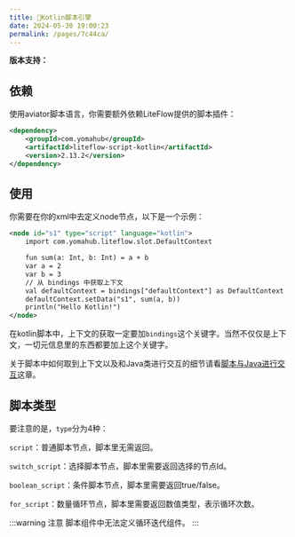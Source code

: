 ```yaml
---
title: 🥠Kotlin脚本引擎
date: 2024-05-30 19:00:23
permalink: /pages/7c44ca/
---
```


**版本支持：**<Badge text="v2.12.1+" vertical="middle"/>

## 依赖

使用aviator脚本语言，你需要额外依赖LiteFlow提供的脚本插件：

```xml
<dependency>
    <groupId>com.yomahub</groupId>
    <artifactId>liteflow-script-kotlin</artifactId>
    <version>2.13.2</version>
</dependency>
```

## 使用

你需要在你的xml中去定义node节点，以下是一个示例：

```xml
<node id="s1" type="script" language="kotlin">
    import com.yomahub.liteflow.slot.DefaultContext

    fun sum(a: Int, b: Int) = a + b
    var a = 2
    var b = 3
    // 从 bindings 中获取上下文
    val defaultContext = bindings["defaultContext"] as DefaultContext
    defaultContext.setData("s1", sum(a, b))
    println("Hello Kotlin!")
</node>
```

在kotlin脚本中，上下文的获取一定要加`bindings`这个关键字。当然不仅仅是上下文，一切元信息里的东西都要加上这个关键字。

关于脚本中如何取到上下文以及和Java类进行交互的细节请看[脚本与Java进行交互](/pages/d861c8/)这章。

## 脚本类型

要注意的是，`type`分为4种：

`script`：普通脚本节点，脚本里无需返回。

`switch_script`：选择脚本节点，脚本里需要返回选择的节点Id。

`boolean_script`：条件脚本节点，脚本里需要返回true/false。

`for_script`：数量循环节点，脚本里需要返回数值类型，表示循环次数。

:::warning 注意
脚本组件中无法定义循环迭代组件。
:::
